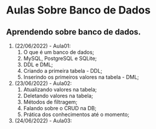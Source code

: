 # Aulas Sobre Banco de Dados

## Aprendendo sobre banco de dados.

1. (22/06/2022) - Aula01:
    1. O que é um banco de dados;
    1. MySQL, PostgreSQL e SQLite;
    1. DDL e DML;
    1. Criando a primeira tabela - DDL;
    1. Inserindo os primeiros valores na tabela - DML;
1. (23/06/2022) - Aula02:
    1. Atualizando valores na tabela;
    1. Deletando valores na tabela;
    1. Métodos de filtragem;
    1. Falando sobre o CRUD na DB;     
    1. Prática dos conhecimentos até o momento;
1. (24/06/2022) - Aula03:
